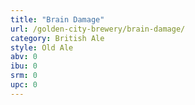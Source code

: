 ```yaml
---
title: "Brain Damage"
url: /golden-city-brewery/brain-damage/
category: British Ale
style: Old Ale
abv: 0
ibu: 0
srm: 0
upc: 0
---
```


